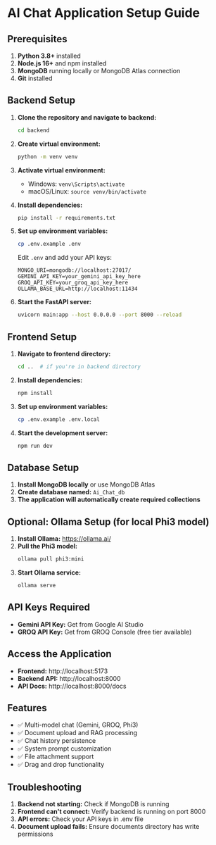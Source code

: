 
# AI Chat Application Setup Guide

## Prerequisites

1. **Python 3.8+** installed
2. **Node.js 16+** and npm installed
3. **MongoDB** running locally or MongoDB Atlas connection
4. **Git** installed

## Backend Setup

1. **Clone the repository and navigate to backend:**
   ```bash
   cd backend
   ```

2. **Create virtual environment:**
   ```bash
   python -m venv venv
   ```

3. **Activate virtual environment:**
   - Windows: `venv\Scripts\activate`
   - macOS/Linux: `source venv/bin/activate`

4. **Install dependencies:**
   ```bash
   pip install -r requirements.txt
   ```

5. **Set up environment variables:**
   ```bash
   cp .env.example .env
   ```
   
   Edit `.env` and add your API keys:
   ```
   MONGO_URI=mongodb://localhost:27017/
   GEMINI_API_KEY=your_gemini_api_key_here
   GROQ_API_KEY=your_groq_api_key_here
   OLLAMA_BASE_URL=http://localhost:11434
   ```

6. **Start the FastAPI server:**
   ```bash
   uvicorn main:app --host 0.0.0.0 --port 8000 --reload
   ```

## Frontend Setup

1. **Navigate to frontend directory:**
   ```bash
   cd ..  # if you're in backend directory
   ```

2. **Install dependencies:**
   ```bash
   npm install
   ```

3. **Set up environment variables:**
   ```bash
   cp .env.example .env.local
   ```

4. **Start the development server:**
   ```bash
   npm run dev
   ```

## Database Setup

1. **Install MongoDB locally** or use MongoDB Atlas
2. **Create database named:** `Ai_Chat_db`
3. **The application will automatically create required collections**

## Optional: Ollama Setup (for local Phi3 model)

1. **Install Ollama:** https://ollama.ai/
2. **Pull the Phi3 model:**
   ```bash
   ollama pull phi3:mini
   ```
3. **Start Ollama service:**
   ```bash
   ollama serve
   ```

## API Keys Required

- **Gemini API Key:** Get from Google AI Studio
- **GROQ API Key:** Get from GROQ Console (free tier available)

## Access the Application

- **Frontend:** http://localhost:5173
- **Backend API:** http://localhost:8000
- **API Docs:** http://localhost:8000/docs

## Features

- ✅ Multi-model chat (Gemini, GROQ, Phi3)
- ✅ Document upload and RAG processing
- ✅ Chat history persistence
- ✅ System prompt customization
- ✅ File attachment support
- ✅ Drag and drop functionality

## Troubleshooting

1. **Backend not starting:** Check if MongoDB is running
2. **Frontend can't connect:** Verify backend is running on port 8000
3. **API errors:** Check your API keys in .env file
4. **Document upload fails:** Ensure documents directory has write permissions
